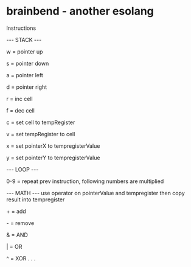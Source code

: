# brainbend - another esolang

Instructions

  --- STACK ---
  
  w = pointer up
  
  s = pointer down
  
  a = pointer left
  
  d = pointer right
  
  r = inc cell
  
  f = dec cell
  
  c = set cell to tempRegister
  
  v = set tempRegister to cell
  
  x = set pointerX to tempregisterValue
  
  y = set pointerY to tempregisterValue
  
  --- LOOP ---
  
  0-9 = repeat prev instruction, following numbers are multiplied
  
  --- MATH --- use operator on pointerValue and tempregister then copy result into tempregister
  
  \+ = add
  
  \- = remove
  
  & = AND
  
  | = OR
  
  ^ = XOR
.
.
.

